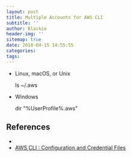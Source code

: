 ```yaml
---
layout: post
title: Multiple Accounts for AWS CLI
subtitle: ''
author: Blackie
header-img: ''
sitemap: true
date: 2018-04-15 14:55:55
categories:
tags:
---
```


<!-- More -->

- Linux, macOS, or Unix

    ls  ~/.aws

- Windows

    dir "%UserProfile%\.aws"

## References ##
- [](https://docs.aws.amazon.com/cli/latest/userguide/awscli-install-windows.html)
- [AWS CLI : Configuration and Credential Files](https://docs.aws.amazon.com/cli/latest/userguide/cli-config-files.html)
